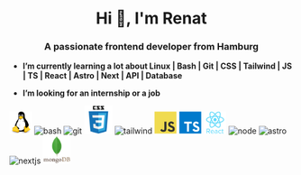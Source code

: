 <h1 align="center">Hi 👋, I'm Renat</h1>
<h3 align="center">A passionate frontend developer from Hamburg</h3>

- **I’m currently learning a lot about Linux | Bash | Git | CSS | Tailwind | JS | TS | React | Astro | Next | API | Database**

- **I’m looking for an internship or a job**

<p align="left">
    <img src="https://raw.githubusercontent.com/devicons/devicon/master/icons/linux/linux-original.svg" alt="linux" width="40"/>
    <img src="https://runcode-app-public.s3.amazonaws.com/images/bash-shell-script-online-editor-compiler.original.png" alt="bash" width="40"/>
    <img src="https://www.vectorlogo.zone/logos/git-scm/git-scm-icon.svg" alt="git" width="40"/>
    <img src="https://raw.githubusercontent.com/devicons/devicon/master/icons/css3/css3-original-wordmark.svg" alt="css3" width="50"/>
    <img src="https://www.vectorlogo.zone/logos/tailwindcss/tailwindcss-icon.svg" alt="tailwind" width="50"/>
    <img src="https://raw.githubusercontent.com/devicons/devicon/master/icons/javascript/javascript-original.svg" alt="javascript" width="40"/>
    <img src="https://raw.githubusercontent.com/devicons/devicon/master/icons/typescript/typescript-original.svg" alt="typescript" width="40"/>
    <img src="https://raw.githubusercontent.com/devicons/devicon/master/icons/react/react-original-wordmark.svg" alt="react" width="40"/>
    <img src="[https://raw.githubusercontent.com/devicons/devicon/master/icons/react/react-original-wordmark.svg" alt="node" width="40"/>
    <img src="https://astro.build/assets/press/astro-logo-light-gradient.svg" alt="astro" width="130"/>
    <img src="https://images.ctfassets.net/piwi0eufbb2g/2tanwYlvc27w41e445XOhk/2f4133ef0c0972f1feef02a2d8dc590e/nextjs.jpeg?w=1200&h=630" alt="nextjs" width="100"/>
    <img src="https://raw.githubusercontent.com/devicons/devicon/master/icons/mongodb/mongodb-original-wordmark.svg" alt="mongodb" width="50"/>
</p>
